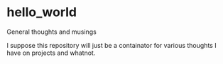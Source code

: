 # hello_world
General thoughts and musings

I suppose this repository will just be a containator for various thoughts I have on projects and whatnot.
